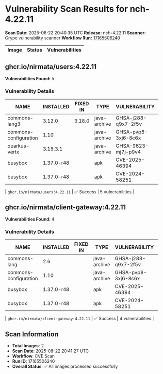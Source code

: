 # Vulnerability Scan Results for nch-4.22.11

**Scan Date:** 2025-08-22 20:40:35 UTC
**Release:** nch-4.22.11
**Scanner:** Grype vulnerability scanner
**Workflow Run:** [17165506240](https://github.com/nirmata/nch-release-management/actions/runs/17165506240)

| Image | Status | Vulnerabilities |
|-------|--------|----------------|

## ghcr.io/nirmata/users:4.22.11

**Vulnerabilities Found:** 5

### Vulnerability Details

| NAME | INSTALLED | FIXED IN | TYPE | VULNERABILITY | SEVERITY | PUBLISHED DATE |
|------|-----------|----------|------|---------------|----------|----------------|
| commons-lang3 | 3.12.0 | 3.18.0 | java-archive | GHSA-j288-q9x7-2f5v | Medium | N/A |
| commons-configuration | 1.10 |  | java-archive | GHSA-pvp8-3xj6-8c6x | Low | N/A |
| quarkus-vertx | 3.15.3.1 |  | java-archive | GHSA-9623-mj7j-p9v4 | Medium | N/A |
| busybox | 1.37.0-r48 |  | apk | CVE-2025-46394 | Low | N/A |
| busybox | 1.37.0-r48 |  | apk | CVE-2024-58251 | Low | N/A |

| `ghcr.io/nirmata/users:4.22.11` | ✅ Success | 5 vulnerabilities |

## ghcr.io/nirmata/client-gateway:4.22.11

**Vulnerabilities Found:** 4

### Vulnerability Details

| NAME | INSTALLED | FIXED IN | TYPE | VULNERABILITY | SEVERITY | PUBLISHED DATE |
|------|-----------|----------|------|---------------|----------|----------------|
| commons-lang | 2.6 |  | java-archive | GHSA-j288-q9x7-2f5v | Medium | N/A |
| commons-configuration | 1.10 |  | java-archive | GHSA-pvp8-3xj6-8c6x | Low | N/A |
| busybox | 1.37.0-r48 |  | apk | CVE-2025-46394 | Low | N/A |
| busybox | 1.37.0-r48 |  | apk | CVE-2024-58251 | Low | N/A |

| `ghcr.io/nirmata/client-gateway:4.22.11` | ✅ Success | 4 vulnerabilities |

## Scan Information
- **Total Images**: 2
- **Scan Date**: 2025-08-22 20:41:27 UTC
- **Workflow**: CVE Scan
- **Run ID**: 17165506240
- **Overall Status**: ✅ All images processed successfully
